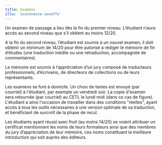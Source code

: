 ```yaml
---
title: Examens
illu: 'soutenance-seneffe'
---
```


Un examen de passage a lieu dès la fin du premier niveau. L’étudiant n’aura accès au second niveau que s’il obtient au moins 12/20.

A la fin du second niveau, l’étudiant est soumis à un nouvel examen; il doit obtenir un minimum de 14/20 pour être autorisé à rédiger le mémoire de fin d’études (une traduction inédite ou une retraduction, accompagnée de commentaires).

Le mémoire est soumis à l’appréciation d’un jury composé de traducteurs professionnels, d’écrivains, de directeurs de collections ou de leurs représentants.

Les examens se font à domicile. Un choix de textes est envoyé (par courriel) à l'étudiant, par exemple un vendredi soir. La copie d'examen sera retournée (par courriel) au CETL le lundi midi (dans ce cas de figure). L'étudiant a ainsi l'occasion de travailler dans des conditions "réelles", ayant accès à tous les outils nécessaires à une version optimale de sa traduction, et bénéficiant de surcroît de la phase de recul.

Les étudiants ayant réussi avec fruit (au moins 14/20) se voient attribuer un certificat mentionnant les noms de leurs formateurs ainsi que des membres du jury d’appréciation de leur mémoire, ces noms constituant la meilleure introduction qui soit auprès des éditeurs.
